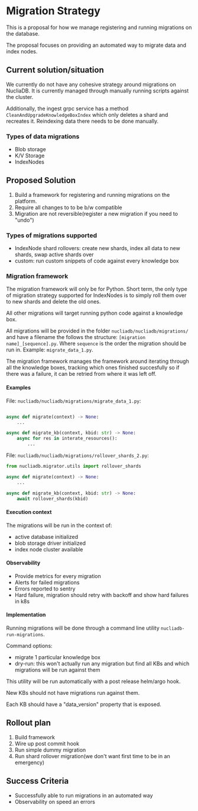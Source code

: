 # Migration Strategy

This is a proposal for how we manage registering and running migrations on the database.

The proposal focuses on providing an automated way to migrate data and index nodes.


## Current solution/situation

We currently do not have any cohesive strategy around migrations on NucliaDB.
It is currently managed through manually running scripts against the cluster.

Additionally, the ingest grpc service has a method `CleanAndUpgradeKnowledgeBoxIndex`
which only deletes a shard and recreates it. Reindexing data there needs to be
done manually.


### Types of data migrations

- Blob storage
- K/V Storage
- IndexNodes

## Proposed Solution

1. Build a framework for registering and running migrations on the platform.
2. Require all changes to to be b/w compatible
3. Migration are not reversible(register a new migration if you need to "undo")


### Types of migrations supported

- IndexNode shard rollovers: create new shards, index all data to new shards, swap active shards over
- custom: run custom snippets of code against every knowledge box

### Migration framework

The migration framework will only be for Python. Short term, the only type of migration strategy
supported for IndexNodes is to simply roll them over to new shards and delete the old ones.

All other migrations will target running python code against a knowledge box.

All migrations will be provided in the folder `nucliadb/nucliadb/migrations/` and have a filename
the follows the structure: `[migration name]_[sequence].py`. Where `sequence` is the order the
migration should be run in. Example: `migrate_data_1.py`.

The migration framework manages the framework around iterating through all the knowledge boxes,
tracking which ones finished succesfully so if there was a failure, it can be retried from
where it was left off.

#### Examples

File: `nucliadb/nucliadb/migrations/migrate_data_1.py`:

```python

async def migrate(context) -> None:
    ...

async def migrate_kb(context, kbid: str) -> None:
    async for res in interate_resources():
        ...
```

File: `nucliadb/nucliadb/migrations/rollover_shards_2.py`:

```python
from nucliadb.migrator.utils import rollover_shards

async def migrate(context) -> None:
    ...

async def migrate_kb(context, kbid: str) -> None:
    await rollover_shards(kbid)
```


#### Execution context

The migrations will be run in the context of:
- active database initialized
- blob storage driver initialized
- index node cluster available

#### Observability

- Provide metrics for every migration
- Alerts for failed migrations
- Errors reported to sentry
- Hard failure, migration should retry with backoff and show hard failures in k8s


#### Implementation

Running migrations will be done through a command line utility `nucliadb-run-migrations`.

Command options:
- migrate 1 particular knowledge box
- dry-run: this won't actually run any migration but find all KBs and which migrations will be run against them

This utility will be run automatically with a post release helm/argo hook.

New KBs should not have migrations run against them.

Each KB should have a "data_version" property that is exposed.

## Rollout plan

1. Build framework
2. Wire up post commit hook
3. Run simple dummy migration
4. Run shard rollover migration(we don't want first time to be in an emergency)


## Success Criteria

- Successfully able to run migrations in an automated way
- Observability on speed an errors